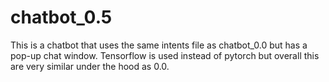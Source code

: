 # chatbot_0.5
This is a chatbot that uses the same intents file as chatbot_0.0 but has a pop-up chat window.
Tensorflow is used instead of pytorch but overall this are very similar under the hood as 0.0.

